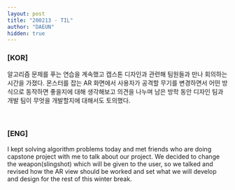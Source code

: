 ```yaml
---
layout: post
title: "200213 - TIL"
author: "DAEUN"
hidden: true
---
```


### [KOR]
알고리즘 문제를 푸는 연습을 계속했고 캡스톤 디자인과 관련해 팀원들과 만나 회의하는 시간을 가졌다. 몬스터를 잡는 AR 화면에서 사용자가 공격할 무기를 변경하면서 어떤 방식으로 동작하면 좋을지에 대해 생각해보고 의견을 나누며 남은 방학 동안 디자인 팀과 개발 팀이 무엇을 개발할지에 대해서도 토의했다.
<br><br><br>
### [ENG]
I kept solving algorithm problems today and met friends who are doing capstone project with me to talk about our project. We decided to change the weapon(slingshot) which will be given to the user, so we talked and revised how the AR view should be worked and set what we will develop and design for the rest of this winter break.